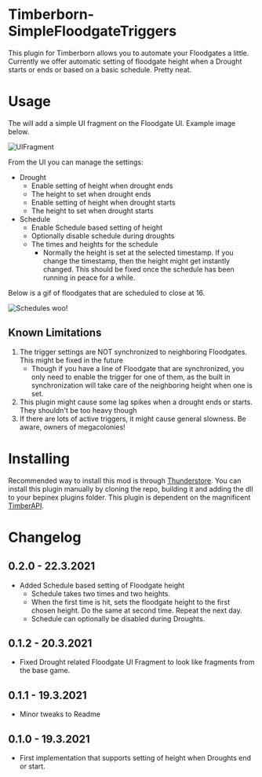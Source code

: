 # Timberborn-SimpleFloodgateTriggers
This plugin for Timberborn allows you to automate your Floodgates a little. Currently we offer automatic setting of floodgate height when a Drought starts or ends 
or based on a basic schedule. Pretty neat.

# Usage
The will add a simple UI fragment on the Floodgate UI. Example image below.

![UIFragment](https://raw.githubusercontent.com/hytonhan/Timberborn-SimpleFloodgateTriggers/main/attachments/UIFragment.PNG)

From the UI you can manage the settings:
- Drought
	- Enable setting of height when drought ends
	- The height to set when drought ends
	- Enable setting of height when drought starts
	- The height to set when drought starts
- Schedule
	- Enable Schedule based setting of height
	- Optionally disable schedule during droughts
	- The times and heights for the schedule
		- Normally the height is set at the selected timestamp. If you change the timestamp, then the height might get instantly changed. This should be fixed 
		once the schedule has been running in peace for a while.

Below is a gif of floodgates that are scheduled to close at 16.

![Schedules woo!](https://raw.githubusercontent.com/hytonhan/Timberborn-SimpleFloodgateTriggers/schedule/attachments/ScheduleShowcase.gif)

## Known Limitations
1. The trigger settings are NOT synchronized to neighboring Floodgates. This might be fixed in the future
	- Though if you have a line of Floodgate that are synchronized, you only need to enable the trigger for one of them, as the built in synchronization will take care of
	the neighboring height when one is set.
1. This plugin might cause some lag spikes when a drought ends or starts. They shouldn't be too heavy though
1. If there are lots of active triggers, it might cause general slowness. Be aware, owners of megacolonies!

# Installing
Recommended way to install this mod is through [Thunderstore](https://timberborn.thunderstore.io/). You can install this plugin manually by cloning the repo, building it
and adding the dll to your bepinex plugins folder. This plugin is dependent on the magnificent [TimberAPI](https://github.com/Timberborn-Modding-Central/TimberAPI).

# Changelog

## 0.2.0 - 22.3.2021
- Added Schedule based setting of Floodgate height
	- Schedule takes two times and two heights.
	- When the first time is hit, sets the floodgate height to the first chosen height. Do the same at second time. Repeat the next day.
	- Schedule can optionally be disabled during Droughts.

## 0.1.2 - 20.3.2021
- Fixed Drought related Floodgate UI Fragment to look like fragments from the base game.

## 0.1.1 - 19.3.2021
- Minor tweaks to Readme

## 0.1.0 - 19.3.2021
- First implementation that supports setting of height when Droughts end or start.